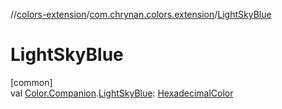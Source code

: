 //[colors-extension](../../index.md)/[com.chrynan.colors.extension](index.md)/[LightSkyBlue](-light-sky-blue.md)

# LightSkyBlue

[common]\
val [Color.Companion](../../../colors-core/colors-core/com.chrynan.colors/-color/-companion/index.md).[LightSkyBlue](-light-sky-blue.md): [HexadecimalColor](../../../colors-core/colors-core/com.chrynan.colors/-hexadecimal-color/index.md)
